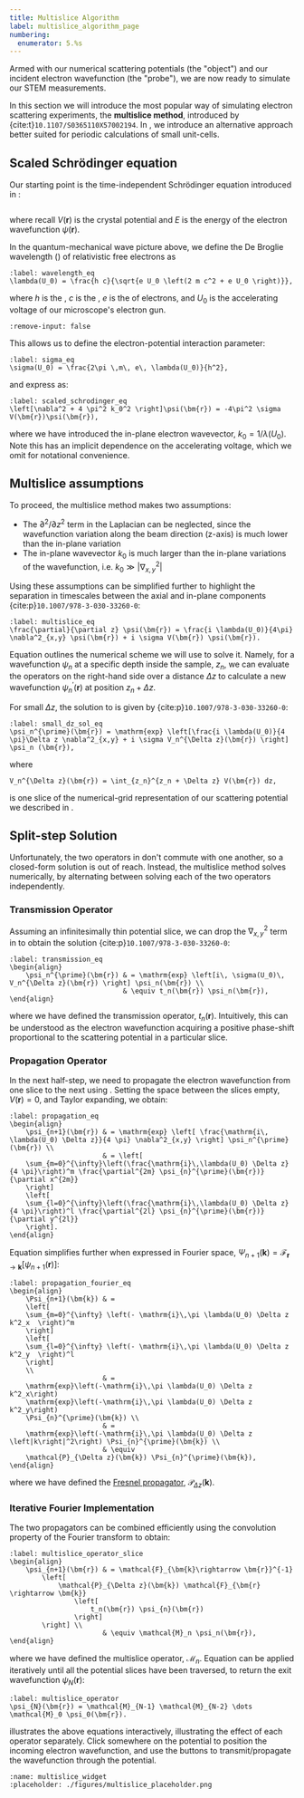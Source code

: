 ```yaml
---
title: Multislice Algorithm
label: multislice_algorithm_page
numbering:
  enumerator: 5.%s
---
```


Armed with our numerical scattering potentials (the "object") and our incident electron wavefunction (the "probe"), we are now ready to simulate our STEM measurements.

In this section we will introduce the most popular way of simulating electron scattering experiments, the **multislice method**, introduced by {cite:t}`10.1107/S0365110X57002194`.
In [](#bloch_wave_algorithm_page), we introduce an alternative approach better suited for periodic calculations of small unit-cells.

## Scaled Schrödinger equation

Our starting point is the time-independent Schrödinger equation introduced in [](#scattering_potentials_page):

```{embed} #schrodinger_eq
```
where recall $V(\bm{r})$ is the crystal potential and $E$ is the energy of the electron wavefunction $\psi(\bm{r})$.

In the quantum-mechanical wave picture above, we define the De Broglie wavelength ([](wiki:Matter_wave)) of relativistic free electrons as

```{math}
:label: wavelength_eq
\lambda(U_0) = \frac{h c}{\sqrt{e U_0 \left(2 m c^2 + e U_0 \right)}},
```
where $h$ is the [](wiki:Planck_constant), $c$ is the [](wiki:Speed_of_light), $e$ is the [](wiki:Elementary_charge) of electrons, and $U_0$ is the accelerating voltage of our microscope's electron gun.

```{embed} #app:relativistic_wavelength
:remove-input: false
```

This allows us to define the electron-potential interaction parameter:
```{math}
:label: sigma_eq
\sigma(U_0) = \frac{2\pi \,m\, e\, \lambda(U_0)}{h^2},
```
and express [](#schrodinger_eq) as:
```{math}
:label: scaled_schrodinger_eq
\left[\nabla^2 + 4 \pi^2 k_0^2 \right]\psi(\bm{r}) = -4\pi^2 \sigma V(\bm{r})\psi(\bm{r}),
```
where we have introduced the in-plane electron wavevector, $k_0 = 1/ \lambda(U_0)$.
Note this has an implicit dependence on the accelerating voltage, which we omit for notational convenience.

## Multislice assumptions

To proceed, the multislice method makes two assumptions:
- The $\partial^2 / \partial z^2$ term in the Laplacian can be neglected, since the wavefunction variation along the beam direction (z-axis) is much lower than the in-plane variation  
- The in-plane wavevector $k_0$ is much larger than the in-plane variations of the wavefunction, i.e. $k_0 \gg \left| \nabla^2_{x,y}\right|$

Using these assumptions [](#scaled_schrodinger_eq) can be simplified further to highlight the separation in timescales between the axial and in-plane components {cite:p}`10.1007/978-3-030-33260-0`:
```{math}
:label: multislice_eq
\frac{\partial}{\partial z} \psi(\bm{r}) = \frac{i \lambda(U_0)}{4\pi} \nabla^2_{x,y} \psi(\bm{r}) + i \sigma V(\bm{r}) \psi(\bm{r}).
```

Equation [](#multislice_eq) outlines the numerical scheme we will use to solve it.
Namely, for a wavefunction $\psi_n$ at a specific depth inside the sample, $z_n$, we can evaluate the operators on the right-hand side over a distance $\Delta z$ to calculate a new wavefunction $\psi_n^{\prime}(\bm{r})$ at position $z_n + \Delta z$.

For small $\Delta z$, the solution to [](#multislice_eq) is given by {cite:p}`10.1007/978-3-030-33260-0`:
```{math}
:label: small_dz_sol_eq
\psi_n^{\prime}(\bm{r}) = \mathrm{exp} \left[\frac{i \lambda(U_0)}{4 \pi}\Delta z \nabla^2_{x,y} + i \sigma V_n^{\Delta z}(\bm{r}) \right] \psi_n (\bm{r}),
```
where
```{math}
V_n^{\Delta z}(\bm{r}) = \int_{z_n}^{z_n + \Delta z} V(\bm{r}) dz,
```
is one slice of the numerical-grid representation of our scattering potential we described in [](#scattering_potentials_page).

## Split-step Solution

Unfortunately, the two operators in [](#small_dz_sol_eq) don't commute with one another, so a closed-form solution is out of reach.
Instead, the multislice method solves [](#small_dz_sol_eq) numerically, by alternating between solving each of the two operators independently.

### Transmission Operator

Assuming an infinitesimally thin potential slice, we can drop the $\nabla^2_{x,y}$ term in [](#small_dz_sol_eq) to obtain the solution {cite:p}`10.1007/978-3-030-33260-0`:
```{math}
:label: transmission_eq
\begin{align}
	\psi_n^{\prime}(\bm{r}) & = \mathrm{exp} \left[i\, \sigma(U_0)\, V_n^{\Delta z}(\bm{r}) \right] \psi_n(\bm{r}) \\
	                        & \equiv t_n(\bm{r}) \psi_n(\bm{r}),                                                        
\end{align}
```
where we have defined the transmission operator, $t_n(\bm{r})$.
Intuitively, this can be understood as the electron wavefunction acquiring a positive phase-shift proportional to the scattering potential in a particular slice.

### Propagation Operator

In the next half-step, we need to propagate the electron wavefunction from one slice to the next using [](#small_dz_sol_eq).
Setting the space between the slices empty, $V(\bm{r})=0$, and Taylor expanding, we obtain:

```{math}
:label: propagation_eq
\begin{align}
	\psi_{n+1}(\bm{r}) & = \mathrm{exp} \left[ \frac{\mathrm{i\, \lambda(U_0) \Delta z}}{4 \pi} \nabla^2_{x,y} \right] \psi_n^{\prime}(\bm{r}) \\
	                   & = \left[                                                                                                              
	\sum_{m=0}^{\infty}\left(\frac{\mathrm{i}\,\lambda(U_0) \Delta z}{4 \pi}\right)^m \frac{\partial^{2m} \psi_{n}^{\prime}(\bm{r})}{\partial x^{2m}}
	\right]
	\left[
	\sum_{l=0}^{\infty}\left(\frac{\mathrm{i}\,\lambda(U_0) \Delta z}{4 \pi}\right)^l \frac{\partial^{2l} \psi_{n}^{\prime}(\bm{r})}{\partial y^{2l}}
	\right].
\end{align}
```
Equation [](#propagation_eq) simplifies further when expressed in Fourier space, $\Psi_{n+1}(\bm{k}) = \mathcal{F}_{\bm{r}\rightarrow \bm{k}} \left[ \psi_{n+1}(\bm{r}) \right]$:


```{math}
:label: propagation_fourier_eq
\begin{align}
	\Psi_{n+1}(\bm{k}) & = 
	\left[
	\sum_{m=0}^{\infty} \left(- \mathrm{i}\,\pi \lambda(U_0) \Delta z k^2_x  \right)^m
	\right] 
	\left[
	\sum_{l=0}^{\infty} \left(- \mathrm{i}\,\pi \lambda(U_0) \Delta z k^2_y  \right)^l
	\right] 
	\\
	                   & = 
	\mathrm{exp}\left(-\mathrm{i}\,\pi \lambda(U_0) \Delta z k^2_x\right)
	\mathrm{exp}\left(-\mathrm{i}\,\pi \lambda(U_0) \Delta z k^2_y\right)
	\Psi_{n}^{\prime}(\bm{k}) \\ 
	                   & = 
	\mathrm{exp}\left(-\mathrm{i}\,\pi \lambda(U_0) \Delta z \left|k\right|^2\right) \Psi_{n}^{\prime}(\bm{k}) \\
                       & \equiv
    \mathcal{P}_{\Delta z}(\bm{k}) \Psi_{n}^{\prime}(\bm{k}),
\end{align}
```
where we have defined the [Fresnel propagator](wiki:Fresnel_diffraction), $\mathcal{P}_{\Delta z}(\bm{k})$.

### Iterative Fourier Implementation

The two propagators can be combined efficiently using the convolution property of the Fourier transform to obtain:

```{math}
:label: multislice_operator_slice
\begin{align}
    \psi_{n+1}(\bm{r}) & = \mathcal{F}_{\bm{k}\rightarrow \bm{r}}^{-1} 
        \left[
            \mathcal{P}_{\Delta z}(\bm{k}) \mathcal{F}_{\bm{r} \rightarrow \bm{k}}
                \left[
                    t_n(\bm{r}) \psi_{n}(\bm{r})
                \right]
        \right] \\
                       & \equiv \mathcal{M}_n \psi_n(\bm{r}),
\end{align}
```
where we have defined the multislice operator, $\mathcal{M}_n$.
Equation [](#multislice_operator_slice) can be applied iteratively until all the potential slices have been traversed, to return the exit wavefunction $\psi_N(\bm{r})$:

```{math}
:label: multislice_operator
\psi_{N}(\bm{r}) = \mathcal{M}_{N-1} \mathcal{M}_{N-2} \dots \mathcal{M}_0 \psi_0(\bm{r}).
```
[](#multislice_widget) illustrates the above equations interactively, illustrating the effect of each operator separately.
Click somewhere on the potential to position the incoming electron wavefunction, and use the buttons to transmit/propagate the wavefunction through the potential.

```{figure} #app:multislice_widget
:name: multislice_widget
:placeholder: ./figures/multislice_placeholder.png
```
